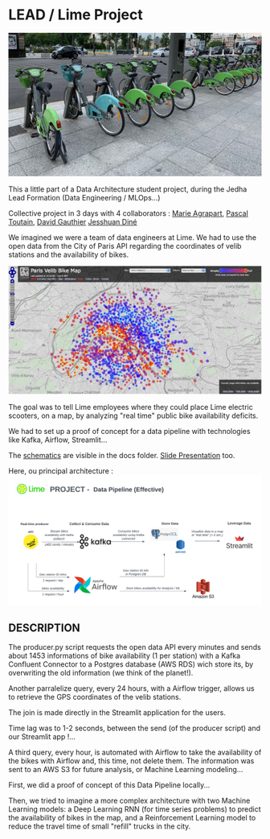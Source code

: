 # LEAD / Lime Project

![image of velib](./docs/bikes-velib.jpg)

This a little part of a Data Architecture student project, during the Jedha Lead Formation (Data Engineering / MLOps...)

Collective project in 3 days with 4 collaborators : [Marie Agrapart](https://github.com/marieagrapart), [Pascal Toutain](https://github.com/pascalt), [David Gauthier](https://github.com/DavidTGAUTIER) [Jesshuan Diné](https://github.com/Jesshuan/)

We imagined we were a team of data engineers at Lime. We had to use the open data from the City of Paris API regarding the coordinates of velib stations and the availability of bikes.

![image of map in Paris](./docs/velib-map.jpg)

The goal was to tell Lime employees where they could place Lime electric scooters, on a map, by analyzing "real time" public bike availability deficits. 

We had to set up a proof of concept for a data pipeline with technologies like Kafka, Airflow, Streamlit...

The [schematics](./docs/) are visible in the docs folder. [Slide Presentation](./docs/Lime%20-%20Lead%20project%20.pptx) too.

Here, ou principal architecture :
![Effective Data Pipeline](./docs/Lime%20-%20Data%20Pipeline%20(effective).png)


DESCRIPTION
------


The producer.py script requests the open data API every minutes and sends about 1453 informations of bike availability (1 per station) with a Kafka Confluent Connector to a Postgres database (AWS RDS) wich store its, by overwriting the old information (we think of the planet!).

Another parralelize query, every 24 hours, with a Airflow trigger, allows us to retrieve the GPS coordinates of the velib stations.

The join is made directly in the Streamlit application for the users.

Time lag was to 1-2 seconds, between the send (of the producer script) and our Streamlit app !...

A third query, every hour, is automated with Airflow to take the availability of the bikes with Airflow and, this time, not delete them. The information was sent to an AWS S3 for future analysis, or Machine Learning modeling...

First, we did a proof of concept of this Data Pipeline locally...

Then, we tried to imagine a more complex architecture with two Machine Learning models: a Deep Learning RNN (for time series problems) to predict the availability of bikes in the map, and a Reinforcement Learning model to reduce the travel time of small "refill" trucks in the city.
